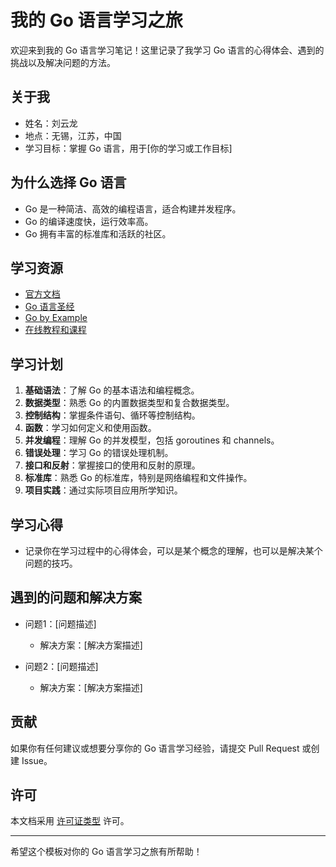 # 我的 Go 语言学习之旅

欢迎来到我的 Go 语言学习笔记！这里记录了我学习 Go 语言的心得体会、遇到的挑战以及解决问题的方法。

## 关于我

- 姓名：刘云龙
- 地点：无锡，江苏，中国
- 学习目标：掌握 Go 语言，用于[你的学习或工作目标]

## 为什么选择 Go 语言

- Go 是一种简洁、高效的编程语言，适合构建并发程序。
- Go 的编译速度快，运行效率高。
- Go 拥有丰富的标准库和活跃的社区。

## 学习资源

- [官方文档](https://golang.org/doc/)
- [Go 语言圣经](https://www.gitbook.com/book/bingohuang/gopl-zh/details)
- [Go by Example](https://gobyexample.com/)
- [在线教程和课程](https://www.udemy.com/course/learn-how-to-code-in-go/)

## 学习计划

1. **基础语法**：了解 Go 的基本语法和编程概念。
2. **数据类型**：熟悉 Go 的内置数据类型和复合数据类型。
3. **控制结构**：掌握条件语句、循环等控制结构。
4. **函数**：学习如何定义和使用函数。
5. **并发编程**：理解 Go 的并发模型，包括 goroutines 和 channels。
6. **错误处理**：学习 Go 的错误处理机制。
7. **接口和反射**：掌握接口的使用和反射的原理。
8. **标准库**：熟悉 Go 的标准库，特别是网络编程和文件操作。
9. **项目实践**：通过实际项目应用所学知识。

## 学习心得

- 记录你在学习过程中的心得体会，可以是某个概念的理解，也可以是解决某个问题的技巧。

## 遇到的问题和解决方案

- 问题1：[问题描述]
  - 解决方案：[解决方案描述]
  
- 问题2：[问题描述]
  - 解决方案：[解决方案描述]

## 贡献

如果你有任何建议或想要分享你的 Go 语言学习经验，请提交 Pull Request 或创建 Issue。

## 许可

本文档采用 [许可证类型](LICENSE) 许可。

---

希望这个模板对你的 Go 语言学习之旅有所帮助！
